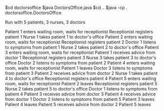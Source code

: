 $cd doctorsoffice 
$java DoctorsOffice.java
$cd ..
$java -cp . doctorsoffice.DoctorsOffice

Run with 5 patients, 3 nurses, 3 doctors

Patient 1 enters waiting room, waits for receptionist
Receptionist registers patient 1
Nurse 1 takes patient 1 to doctor's office
Patient 2 enters waiting room, waits for receptionist
Receptionist registers patient 2
Doctor 1 listens to symptoms from patient 1
Nurse 2 takes patient 2 to doctor's office
Patient 3 enters waiting room, waits for receptionist
Patient 1 receives advice from doctor 1
Receptionist registers patient 3
Nurse 3 takes patient 3 to doctor's office
Doctor 2 listens to symptoms from patient 2
Patient 4 enters waiting room, waits for receptionist
Patient 1 leaves
Doctor 3 listens to symptoms from patient 3
Patient 2 receives advice from doctor 2
Nurse 1 takes patient 4 to doctor's office
Receptionist registers patient 4
Patient 5 enters waiting room, waits for receptionist
Patient 2 leaves
Receptionist registers patient 5
Nurse 2 takes patient 5 to doctor's office
Doctor 1 listens to symptoms from patient 4
Patient 3 receives advice from doctor 3
Patient 4 receives advice from doctor 1
Doctor 2 listens to symptoms from patient 5
Patient 3 leaves
Patient 4 leaves
Patient 5 receives advice from doctor 2
Patient 5 leaves
